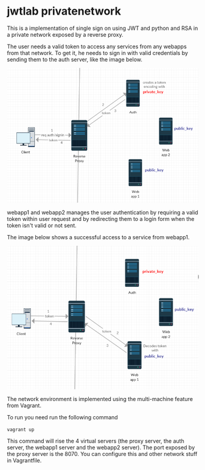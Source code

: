 # jwtlab privatenetwork

This is a implementation of single sign on using JWT and python and RSA in a private network exposed by a reverse proxy.

The user needs a valid token to access any services from any webapps from that network. To get it, he needs to sign in with valid credentials by sending them to the auth server, like the image below.

![Architecture](fig.png)

webapp1 and webapp2 manages the user authentication by requiring a valid token within user request and by redirecting them to a login form when the token isn't valid or not sent.

The image below shows a successful access to a service from webapp1.

![Access](fig2.png)

The network environment is implemented using the multi-machine feature from Vagrant. 

To run you need run the following command

`
vagrant up
`

This command will rise the 4 virtual servers (the proxy server, the auth server, the webapp1 server and the webapp2 server). The port exposed by the proxy server is the 8070. You can configure this and other network stuff in Vagrantfile.


